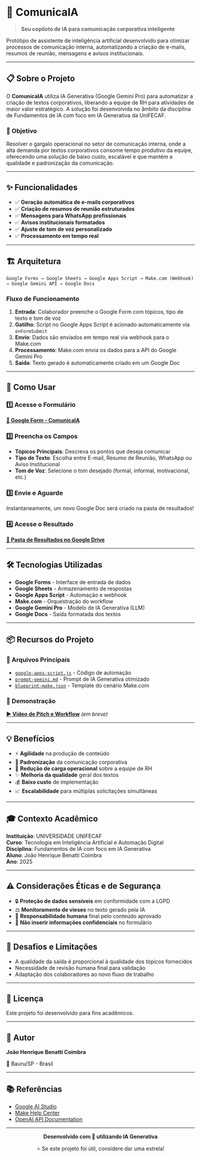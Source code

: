 # 🤖 ComunicaIA

> **Seu copiloto de IA para comunicação corporativa inteligente**

Protótipo de assistente de inteligência artificial desenvolvido para otimizar processos de comunicação interna, automatizando a criação de e-mails, resumos de reunião, mensagens e avisos institucionais.

---

## 📋 Sobre o Projeto

O **ComunicaIA** utiliza IA Generativa (Google Gemini Pro) para automatizar a criação de textos corporativos, liberando a equipe de RH para atividades de maior valor estratégico. A solução foi desenvolvida no âmbito da disciplina de Fundamentos de IA com foco em IA Generativa da UniFECAF.

### 🎯 Objetivo

Resolver o gargalo operacional no setor de comunicação interna, onde a alta demanda por textos corporativos consome tempo produtivo da equipe, oferecendo uma solução de baixo custo, escalável e que mantém a qualidade e padronização da comunicação.

---

## ✨ Funcionalidades

- ✅ **Geração automática de e-mails corporativos**
- ✅ **Criação de resumos de reunião estruturados**
- ✅ **Mensagens para WhatsApp profissionais**
- ✅ **Avisos institucionais formatados**
- ✅ **Ajuste de tom de voz personalizado**
- ✅ **Processamento em tempo real**

---

## 🏗️ Arquitetura

```
Google Forms → Google Sheets → Google Apps Script → Make.com (Webhook) → Google Gemini API → Google Docs
```

### Fluxo de Funcionamento

1. **Entrada**: Colaborador preenche o Google Form com tópicos, tipo de texto e tom de voz
2. **Gatilho**: Script no Google Apps Script é acionado automaticamente via `onFormSubmit`
3. **Envio**: Dados são enviados em tempo real via webhook para o Make.com
4. **Processamento**: Make.com envia os dados para a API do Google Gemini Pro
5. **Saída**: Texto gerado é automaticamente criado em um Google Doc

---

## 🚀 Como Usar

### 1️⃣ Acesse o Formulário
[**📝 Google Form - ComunicaIA**](https://forms.gle/tZbUXXF3tqCX12Kz7)

### 2️⃣ Preencha os Campos
- **Tópicos Principais**: Descreva os pontos que deseja comunicar
- **Tipo de Texto**: Escolha entre E-mail, Resumo de Reunião, WhatsApp ou Aviso Institucional
- **Tom de Voz**: Selecione o tom desejado (formal, informal, motivacional, etc.)

### 3️⃣ Envie e Aguarde
Instantaneamente, um novo Google Doc será criado na pasta de resultados!

### 4️⃣ Acesse o Resultado
[**📁 Pasta de Resultados no Google Drive**](https://drive.google.com/drive/folders/1hM75UzJqbNK91cGovouubouJqzgwG4PB?usp=sharing)

---

## 🛠️ Tecnologias Utilizadas

- **Google Forms** - Interface de entrada de dados
- **Google Sheets** - Armazenamento de respostas
- **Google Apps Script** - Automação e webhook
- **Make.com** - Orquestração do workflow
- **Google Gemini Pro** - Modelo de IA Generativa (LLM)
- **Google Docs** - Saída formatada dos textos

---

## 📦 Recursos do Projeto

### 📄 Arquivos Principais

- [`google-apps-script.js`](./google-apps-script.js) - Código de automação
- [`prompt-gemini.md`](./prompt-gemini.md) - Prompt de IA Generativa otimizado
- [`blueprint-make.json`](https://drive.google.com/file/d/17n_W6wyQhLBShPXSWreUM4TTZSdp1OGS/view?usp=sharing) - Template do cenário Make.com

### 🎥 Demonstração

[**▶️ Vídeo de Pitch e Workflow**](#) *(em breve)*

---

## 💡 Benefícios

- ⚡ **Agilidade** na produção de conteúdo
- 📏 **Padronização** da comunicação corporativa
- 🎯 **Redução de carga operacional** sobre a equipe de RH
- ✨ **Melhoria da qualidade** geral dos textos
- 💰 **Baixo custo** de implementação
- 📈 **Escalabilidade** para múltiplas solicitações simultâneas

---

## 🎓 Contexto Acadêmico

**Instituição**: UNIVERSIDADE UNIFECAF  
**Curso**: Tecnologia em Inteligência Artificial e Automação Digital  
**Disciplina**: Fundamentos de IA com foco em IA Generativa  
**Aluno**: João Henrique Benatti Coimbra  
**Ano**: 2025

---

## ⚠️ Considerações Éticas e de Segurança

- 🔒 **Proteção de dados sensíveis** em conformidade com a LGPD
- ⚖️ **Monitoramento de vieses** no texto gerado pela IA
- 👤 **Responsabilidade humana** final pelo conteúdo aprovado
- 🚫 **Não inserir informações confidenciais** no formulário

---

## 🚧 Desafios e Limitações

- A qualidade da saída é proporcional à qualidade dos tópicos fornecidos
- Necessidade de revisão humana final para validação
- Adaptação dos colaboradores ao novo fluxo de trabalho

---

## 📝 Licença

Este projeto foi desenvolvido para fins acadêmicos.

---

## 👤 Autor

**João Henrique Benatti Coimbra**

📍 Bauru/SP - Brasil

---

## 📚 Referências

- [Google AI Studio](https://aistudio.google.com/)
- [Make Help Center](https://make.com/en/help)
- [OpenAI API Documentation](https://platform.openai.com/docs)

---

<div align="center">
  
**Desenvolvido com 💙 utilizando IA Generativa**

⭐ Se este projeto foi útil, considere dar uma estrela!

</div>

